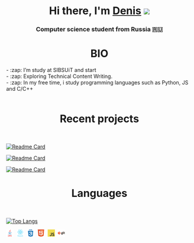 <h1 align="center">Hi there, I'm <a href="https://vk.com/huharev1" target="_blank">Denis</a> 
<img src="https://github.com/blackcater/blackcater/raw/main/images/Hi.gif" height="32"/></h1>
<h3 align="center">Computer science student from Russia 🇷🇺</h3>



<h1 align="center">BIO</h1>
- :zap: I’m study at SIBSUiT and start <br>
- :zap: Exploring Technical Content Writing. <br>
- :zap: In my free time, i study programming languages such as Python, JS and C/C++ <br>
<br>

<h1 align="center">Recent projects</h1>
<br>

[![Readme Card](https://github-readme-stats.vercel.app/api/pin/?username=sinedfq&repo=Runge-Kutta-and-Cubic-spline)](https://github.com/sinedfq/Runge-Kutta-and-Cubic-spline)

[![Readme Card](https://github-readme-stats.vercel.app/api/pin/?username=sinedfq&repo=VisulProg_CW)](https://github.com/sinedfq/VisulProg_CW)

[![Readme Card](https://github-readme-stats.vercel.app/api/pin/?username=sinedfq&repo=BitParser)](https://github.com/sinedfq/BitParser)


<h1 align="center">Languages</h1>
<br>

<div align = "left">

[![Top Langs](https://github-readme-stats.vercel.app/api/top-langs/?username=sinedfq)](https://github.com/sinedfq)

</div>

<div>
  <img src="https://github.com/devicons/devicon/blob/master/icons/java/java-original-wordmark.svg" title="Java" alt="Java" width="20" height="20"/>&nbsp;
  <img src="https://github.com/devicons/devicon/blob/master/icons/react/react-original-wordmark.svg" title="React" alt="React" width="20" height="20"/>&nbsp;
  <img src="https://github.com/devicons/devicon/blob/master/icons/css3/css3-plain-wordmark.svg"  title="CSS3" alt="CSS" width="20" height="20"/>&nbsp;
  <img src="https://github.com/devicons/devicon/blob/master/icons/html5/html5-original.svg" title="HTML5" alt="HTML" width="20" height="20"/>&nbsp;
  <img src="https://github.com/devicons/devicon/blob/master/icons/javascript/javascript-original.svg" title="JavaScript" alt="JavaScript" width="20" height="20"/>&nbsp;
  <img src="https://github.com/devicons/devicon/blob/master/icons/git/git-original-wordmark.svg" title="Git" **alt="Git" width="20" height="20"/>
</div>

